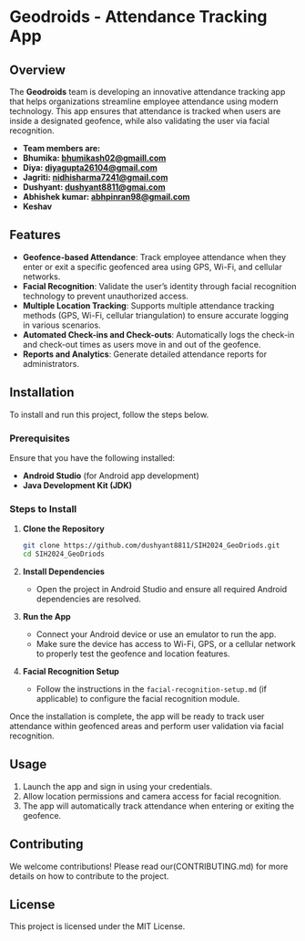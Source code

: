# Geodroids - Attendance Tracking App

## **Overview**
The **Geodroids** team is developing an innovative attendance tracking app that helps organizations streamline employee attendance using modern technology. This app ensures that attendance is tracked when users are inside a designated geofence, while also validating the user via facial recognition.
- **Team members are:**
- **Bhumika: bhumikash02@gmaill.com**
- **Diya: diyagupta26104@gmail.com**
- **Jagriti: nidhisharma7241@gmail.com**
- **Dushyant: dushyant8811@gmai.com**
- **Abhishek kumar: abhpinran98@gmail.com**
- **Keshav**

## **Features**
- **Geofence-based Attendance**: Track employee attendance when they enter or exit a specific geofenced area using GPS, Wi-Fi, and cellular networks.
- **Facial Recognition**: Validate the user’s identity through facial recognition technology to prevent unauthorized access.
- **Multiple Location Tracking**: Supports multiple attendance tracking methods (GPS, Wi-Fi, cellular triangulation) to ensure accurate logging in various scenarios.
- **Automated Check-ins and Check-outs**: Automatically logs the check-in and check-out times as users move in and out of the geofence.
- **Reports and Analytics**: Generate detailed attendance reports for administrators.

## **Installation**

To install and run this project, follow the steps below.

### **Prerequisites**
Ensure that you have the following installed:
- **Android Studio** (for Android app development)
- **Java Development Kit (JDK)**

### **Steps to Install**
1. **Clone the Repository**
    ```bash
    git clone https://github.com/dushyant8811/SIH2024_GeoDriods.git
    cd SIH2024_GeoDriods
    ```

2. **Install Dependencies**
    - Open the project in Android Studio and ensure all required Android dependencies are resolved.

3. **Run the App**
    - Connect your Android device or use an emulator to run the app.
    - Make sure the device has access to Wi-Fi, GPS, or a cellular network to properly test the geofence and location features.

4. **Facial Recognition Setup**
    - Follow the instructions in the `facial-recognition-setup.md` (if applicable) to configure the facial recognition module.

Once the installation is complete, the app will be ready to track user attendance within geofenced areas and perform user validation via facial recognition.

## **Usage**
1. Launch the app and sign in using your credentials.
2. Allow location permissions and camera access for facial recognition.
3. The app will automatically track attendance when entering or exiting the geofence.

## **Contributing**
We welcome contributions! Please read our(CONTRIBUTING.md) for more details on how to contribute to the project.

## **License**
This project is licensed under the MIT License.

